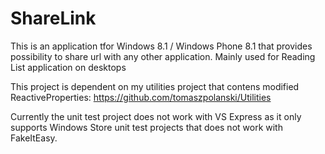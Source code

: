 ShareLink
=========

This is an application tfor Windows 8.1 / Windows Phone 8.1 that provides possibility to share url with any other application. Mainly used for Reading List application on desktops 

This project is dependent on my utilities project that contens modified ReactiveProperties: 
https://github.com/tomaszpolanski/Utilities

Currently the unit test project does not work with VS Express as it only supports Windows Store unit test projects that does not work with FakeItEasy.
